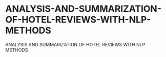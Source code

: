 # ANALYSIS-AND-SUMMARIZATION-OF-HOTEL-REVIEWS-WITH-NLP-METHODS
ANALYSIS AND SUMMARIZATION  OF HOTEL REVIEWS WITH NLP METHODS
